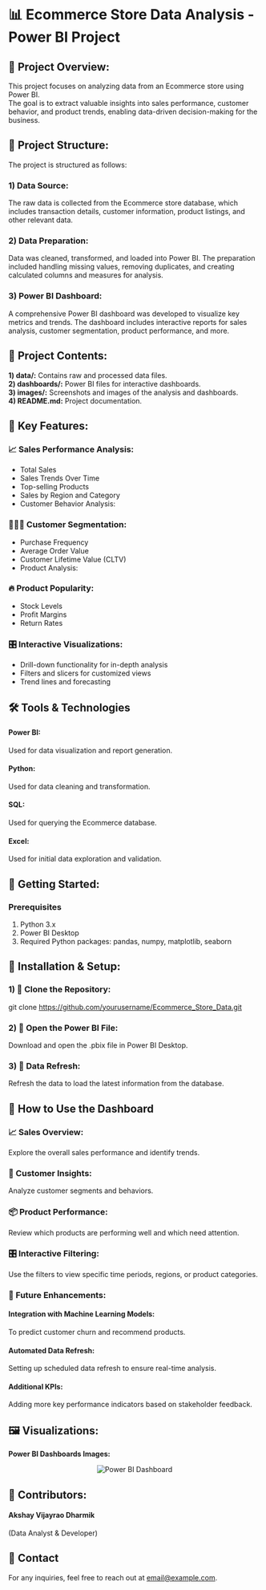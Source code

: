 # 📊 Ecommerce Store Data Analysis - Power BI Project
## 📝 Project Overview:  
This project focuses on analyzing data from an Ecommerce store using Power BI.  
The goal is to extract valuable insights into sales performance, customer behavior, and product trends, enabling data-driven decision-making for the business.

## 📂 Project Structure:  
The project is structured as follows:

### 1) Data Source:  
The raw data is collected from the Ecommerce store database, which includes transaction details, customer information, product listings, and other relevant data.  
### 2) Data Preparation:  
Data was cleaned, transformed, and loaded into Power BI. The preparation included handling missing values, removing duplicates, and creating calculated columns and measures for analysis.  
### 3) Power BI Dashboard:  
A comprehensive Power BI dashboard was developed to visualize key metrics and trends. The dashboard includes interactive reports for sales analysis, customer segmentation, product performance, and more.  

## 📂 Project Contents:
**1) data/:** Contains raw and processed data files.  
**2) dashboards/:** Power BI files for interactive dashboards.  
**3) images/:** Screenshots and images of the analysis and dashboards.  
**4) README.md:** Project documentation. 


## 🌟 Key Features:
### 📈 Sales Performance Analysis:
- Total Sales
- Sales Trends Over Time
- Top-selling Products
- Sales by Region and Category
- Customer Behavior Analysis:

### 🧑‍🤝‍🧑 Customer Segmentation:
- Purchase Frequency
- Average Order Value
- Customer Lifetime Value (CLTV)
- Product Analysis:

### 🔥 Product Popularity:
- Stock Levels
- Profit Margins
- Return Rates
  
### 🎛️ Interactive Visualizations:
- Drill-down functionality for in-depth analysis
- Filters and slicers for customized views
- Trend lines and forecasting

## 🛠️ Tools & Technologies
#### Power BI:  
Used for data visualization and report generation.  
#### Python:  
Used for data cleaning and transformation.  
#### SQL:  
Used for querying the Ecommerce database.   
#### Excel:  
Used for initial data exploration and validation.  


## 🚀 Getting Started:
### Prerequisites
1) Python 3.x
2) Power BI Desktop
3) Required Python packages: pandas, numpy, matplotlib, seaborn


## 🚀 Installation & Setup:
### 1) 🔗 Clone the Repository:
git clone https://github.com/yourusername/Ecommerce_Store_Data.git  

### 2) 📂 Open the Power BI File:
Download and open the .pbix file in Power BI Desktop.  

### 3) 🔄 Data Refresh:  
Refresh the data to load the latest information from the database.  

## 🎯 How to Use the Dashboard
### 📈 Sales Overview:
Explore the overall sales performance and identify trends.  

### 👥 Customer Insights:
Analyze customer segments and behaviors.  

### 📦 Product Performance:
Review which products are performing well and which need attention.  

### 🎛️ Interactive Filtering:
Use the filters to view specific time periods, regions, or product categories.

### 🔮 Future Enhancements:
#### Integration with Machine Learning Models: 
To predict customer churn and recommend products.  
#### Automated Data Refresh:  
Setting up scheduled data refresh to ensure real-time analysis.
#### Additional KPIs:  
Adding more key performance indicators based on stakeholder feedback.

## 🖼️ Visualizations:
**Power BI Dashboards Images:**  
<p align="center"> <img src="images/dashboard_img.png" alt="Power BI Dashboard"> </p> 

## 👥 Contributors:
#### Akshay Vijayrao Dharmik
(Data Analyst & Developer)

## 📧 Contact
For any inquiries, feel free to reach out at email@example.com.
